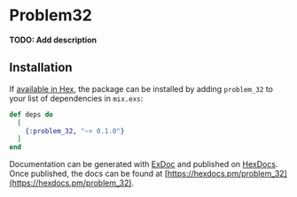 # Problem32

**TODO: Add description**

## Installation

If [available in Hex](https://hex.pm/docs/publish), the package can be installed
by adding `problem_32` to your list of dependencies in `mix.exs`:

```elixir
def deps do
  [
    {:problem_32, "~> 0.1.0"}
  ]
end
```

Documentation can be generated with [ExDoc](https://github.com/elixir-lang/ex_doc)
and published on [HexDocs](https://hexdocs.pm). Once published, the docs can
be found at [https://hexdocs.pm/problem_32](https://hexdocs.pm/problem_32).

